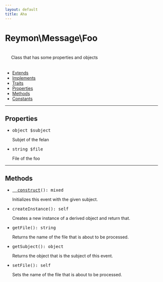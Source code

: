 ```yaml
---
layout: default
title: Aha
---
```

<h1 style="font-weight: bold;">Reymon\Message\Foo</h1>
<div style="padding: 20px;">Class that has some properties and objects</div>
<ul>
    <li><a href="#foo">Extends</a></li>
    <li><a href="#foo">Implements</a></li>
    <li><a href="#foo">Traits</a></li>
    <li><a href="#foo">Properties</a></li>
    <li><a href="#foo">Methods</a></li>
    <li><a href="#foo">Constants</a></li>
</ul>
<hr>
<div class="context">
    <h2>Properties</h2>
    <ul style="list-style: disc;">
      <li><pre><span class="yellowcolor">object</span> <span class="redcolor">$subject</span></pre>Subjet of the felan</li>
      <li><pre><span class="yellowcolor">string</span> <span class="redcolor">$file</span></pre>File of the foo</li>
    </ul>
    <hr>
    <h2>Methods</h2>
    <ul style="list-style: disc;">
      <li><pre><span class="bluecolor"><a href="#felan">__construct</a></span><span class="purplecolor">()</span>: <span class="yellowcolor">mixed</span></pre>Initializes this event with the given subject.</li>
      <li><pre><span class="bluecolor">createInstance</span><span class="purplecolor">()</span>: <span class="yellowcolor">self</span></pre>Creates a new instance of a derived object and return that.</li>
      <li><pre><span>getFile(): string</span></pre>Returns the name of the file that is about to be processed.</li>
      <li><pre><span>getSubject(): object</span></pre>Returns the object that is the subject of this event.</li>
      <li><pre><span>setFile(): self</span></pre>Sets the name of the file that is about to be processed.</li>
    </ul>
</div>
